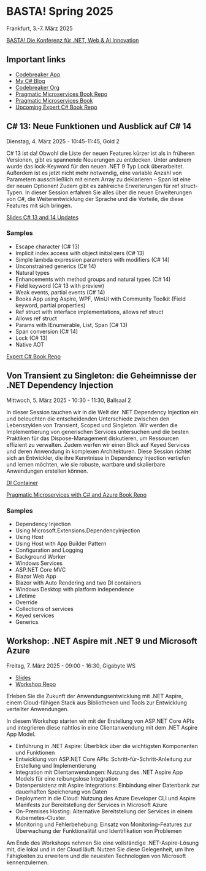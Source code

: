 # BASTA! Spring 2025

Frankfurt, 3.-7. März 2025

[BASTA! Die Konferenz für .NET, Web & AI Innovation](https://basta.net/frankfurt)

## Important links

- [Codebreaker App](https://blazor.codebreaker.app)
- [My C# Blog](https://csharp.christiannagel.com)
- [Codebreaker Org](https://github.com/codebreakerapp)
- [Pragmatic Microservices Book Repo](https://github.com/PacktPublishing/Pragmatic-Microservices-With-csharp-and-Azure)
- [Pragmatic Microservices Book](https://www.packtpub.com/en-us/product/pragmatic-microservices-with-c-and-azure-9781835088296)
- [Upcoming Expert C# Book Repo](https://github.com/PacktPublishing/Expert-CSharp-Programming)

## C# 13: Neue Funktionen und Ausblick auf C# 14

Dienstag, 4. März 2025 - 10:45-11:45, Gold 2

C# 13 ist da! Obwohl die Liste der neuen Features kürzer ist als in früheren Versionen, gibt es spannende Neuerungen zu entdecken. Unter anderem wurde das lock-Keyword für den neuen .NET 9 Typ Lock überarbeitet. Außerdem ist es jetzt nicht mehr notwendig, eine variable Anzahl von Parametern ausschließlich mit einem Array zu deklarieren – Span ist eine der neuen Optionen! Zudem gibt es zahlreiche Erweiterungen für ref struct-Typen. In dieser Session erfahren Sie alles über die neuen Erweiterungen von C#, die Weiterentwicklung der Sprache und die Vorteile, die diese Features mit sich bringen.

[Slides C# 13 and 14 Updates](slides/CSharpUpdates.pdf)

### Samples

- Escape character (C# 13)
- Implicit index access with object initializers (C# 13)
- Simple lambda expression parameters with modifiers (C# 14)
- Unconstrained generics (C# 14)
- Natural types
- Enhancements with method groups and natural types (C# 14)
- Field keyword (C# 13 with preview)
- Weak events, partial events (C# 14)
- Books App using Aspire, WPF, WinUI with Community Toolkit (Field keyword, partial properties)
- Ref struct with interface implementations, allows ref struct
- Allows ref struct
- Params with IEnumerable, List, Span (C# 13)
- Span conversion (C# 14)
- Lock (C# 13)
- Native AOT 

[Expert C# Book Repo](https://github.com/PacktPublishing/Expert-CSharp-Programming)

## Von Transient zu Singleton: die Geheimnisse der .NET Dependency Injection

Mittwoch, 5. März 2025 - 10:30 - 11:30, Ballsaal 2

In dieser Session tauchen wir in die Welt der .NET Dependency Injection ein und beleuchten die entscheidenden Unterschiede zwischen den Lebenszyklen von Transient, Scoped und Singleton. Wir werden die Implementierung von generischen Services untersuchen und die besten Praktiken für das Dispose-Management diskutieren, um Ressourcen effizient zu verwalten. Zudem werfen wir einen Blick auf Keyed Services und deren Anwendung in komplexen Architekturen. Diese Session richtet sich an Entwickler, die ihre Kenntnisse in Dependency Injection vertiefen und lernen möchten, wie sie robuste, wartbare und skalierbare Anwendungen erstellen können.

[DI Container](slides/DIContainer.pdf)

[Pragmatic Microservices with C# and Azure Book Repo](https://github.com/PacktPublishing/Pragmatic-Microservices-with-CSharp-and-Azure)

### Samples

- Dependency Injection
- Using Microsoft.Extensions.DependencyInjection
- Using Host
- Using Host with App Builder Pattern
- Configuration and Logging
- Background Worker
- Windows Services
- ASP.NET Core MVC
- Blazor Web App
- Blazor with Auto Rendering and two DI containers
- Windows Desktop with platform independence
- Lifetime
- Override
- Collections of services
- Keyed services
- Generics

## Workshop: .NET Aspire mit .NET 9 und Microsoft Azure

Freitag, 7. März 2025 - 09:00 - 16:30, Gigabyte WS

- [Slides](slides/AspireWorkshop2025.pdf)
- [Workshop Repo](https://github.com/CodebreakerApp/codebreakerlight/)

Erleben Sie die Zukunft der Anwendungsentwicklung mit .NET Aspire, einem Cloud-fähigen Stack aus Bibliotheken und Tools zur Entwicklung verteilter Anwendungen. 

In diesem Workshop starten wir mit der Erstellung von ASP.NET Core APIs und integrieren diese nahtlos in eine Clientanwendung mit dem .NET Aspire App Model.

- Einführung in .NET Aspire: Überblick über die wichtigsten Komponenten und Funktionen
- Entwicklung von ASP.NET Core APIs: Schritt-für-Schritt-Anleitung zur Erstellung und Implementierung
- Integration mit Clientanwendungen: Nutzung des .NET Aspire App Models für eine reibungslose Integration
- Datenpersistenz mit Aspire Integrations: Einbindung einer Datenbank zur dauerhaften Speicherung von Daten
- Deployment in die Cloud: Nutzung des Azure Developer CLI und Aspire Manifests zur Bereitstellung der Services in Microsoft Azure
- On-Premises Hosting: Alternative Bereitstellung der Services in einem Kubernetes-Cluster.
- Monitoring und Fehlerbehebung: Einsatz von Monitoring-Features zur Überwachung der Funktionalität und Identifikation von Problemen
  
Am Ende des Workshops nehmen Sie eine vollständige .NET-Aspire-Lösung mit, die lokal und in der Cloud läuft. Nutzen Sie diese Gelegenheit, um Ihre Fähigkeiten zu erweitern und die neuesten Technologien von Microsoft kennenzulernen.
